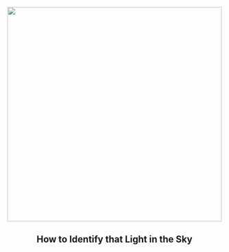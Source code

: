 
<p align="center"><img src="https://apod.nasa.gov/apod/image/2406/astronomy101_hk_960.jpg" width="500" height="500"></p>
<h2 align="center"> How to Identify that Light in the Sky </h2>
